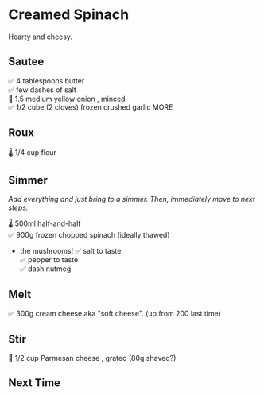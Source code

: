 # Creamed Spinach
Hearty and cheesy.

## Sautee
✅ 4 tablespoons butter  
✅ few dashes of salt  
🔪 1.5 medium yellow onion , minced  
✅ 1/2 cube (2 cloves) frozen crushed garlic  MORE

## Roux
🌡️ 1/4 cup flour  

## Simmer
*Add everything and just bring to a simmer. Then, immediately move to next steps.*

🌡️ 500ml half-and-half  
✅ 900g frozen chopped spinach (ideally thawed)  
+ the mushrooms!
✅ salt to taste  
✅ pepper to taste  
✅ dash nutmeg  

## Melt
✅ 300g cream cheese aka "soft cheese".   (up from 200 last time)

## Stir
🔪 1/2 cup Parmesan cheese , grated
(80g shaved?)

## Next Time


